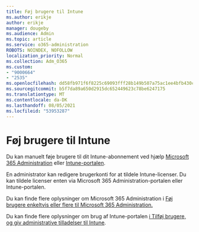 ```yaml
---
title: Føj brugere til Intune
ms.author: erikje
author: erikje
manager: dougeby
ms.audience: Admin
ms.topic: article
ms.service: o365-administration
ROBOTS: NOINDEX, NOFOLLOW
localization_priority: Normal
ms.collection: Adm_O365
ms.custom:
- "9000664"
- "2535"
ms.openlocfilehash: dd58fb971f6f8225c69093fff28b149b507a75ac1ee4bfb430c919fddd317b52
ms.sourcegitcommit: b5f7da89a650d2915dc652449623c78be6247175
ms.translationtype: MT
ms.contentlocale: da-DK
ms.lasthandoff: 08/05/2021
ms.locfileid: "53953287"
---
```

# <a name="add-users-to-intune"></a>Føj brugere til Intune

Du kan manuelt føje brugere til dit Intune-abonnement ved hjælp [Microsoft 365 Administration](https://admin.microsoft.com/) eller [Intune-portalen](https://portal.azure.com/#blade/Microsoft_Intune_DeviceSettings/ExtensionLandingBlade/overview).

En administrator kan redigere brugerkonti for at tildele Intune-licenser. Du kan tildele licenser enten via Microsoft 365 Administration-portalen eller Intune-portalen.

Du kan finde flere oplysninger om Microsoft 365 Administration i [Føj brugere enkeltvis eller flere til Microsoft 365 Administration.](https://support.office.com/article/Add-users-individually-or-in-bulk-to-Office-365-Admin-Help-1970f7d6-03b5-442f-b385-5880b9c256ec)

Du kan finde flere oplysninger om brug af Intune-portalen [i Tilføj brugere, og giv administrative tilladelser til Intune](https://docs.microsoft.com/intune/fundamentals/users-add).
